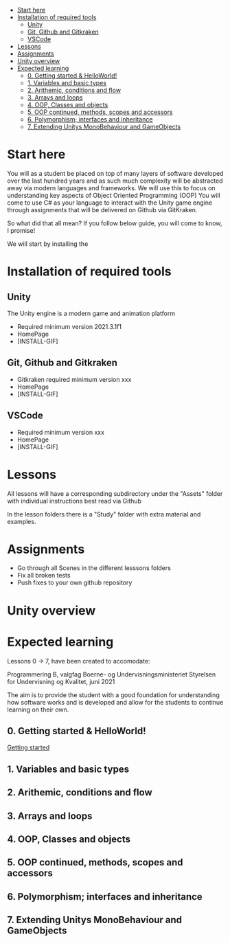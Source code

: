 - [Start here](#start-here)
- [Installation of required tools](#installation-of-required-tools)
  - [Unity](#unity)
  - [Git, Github and Gitkraken](#git-github-and-gitkraken)
  - [VSCode](#vscode)
- [Lessons](#lessons)
- [Assignments](#assignments)
- [Unity overview](#unity-overview)
- [Expected learning](#expected-learning)
  - [0. Getting started & HelloWorld!](#0-getting-started--helloworld)
  - [1. Variables and basic types](#1-variables-and-basic-types)
  - [2. Arithemic, conditions and flow](#2-arithemic-conditions-and-flow)
  - [3. Arrays and loops](#3-arrays-and-loops)
  - [4. OOP, Classes and objects](#4-oop-classes-and-objects)
  - [5. OOP continued, methods, scopes and accessors](#5-oop-continued-methods-scopes-and-accessors)
  - [6. Polymorphism; interfaces and inheritance](#6-polymorphism-interfaces-and-inheritance)
  - [7. Extending Unitys MonoBehaviour and GameObjects](#7-extending-unitys-monobehaviour-and-gameobjects)

# Start here

You will as a student be placed on top of many layers of software developed over the last hundred years
and as such much complexity will be abstracted away via modern languages and frameworks. We will use this to focus on understanding key aspects of Object Oriented Programming (OOP)
You will come to use C# as your language to interact with the Unity game engine through assignments that will be delivered on Github via GitKraken.

So what did that all mean? If you follow below guide, you will come to know, I promise!

We will start by installing the 

# Installation of required tools

## Unity
The Unity engine is a modern game and animation platform
 
 * Required minimum version 2021.3.1f1
 * HomePage
 * [INSTALL-GIF]

## Git, Github and Gitkraken

 * Gitkraken required minimum version xxx
 * HomePage
 * [INSTALL-GIF]

## VSCode 

 * Required minimum version xxx
 * HomePage
 * [INSTALL-GIF]

# Lessons

All lessons will have a corresponding subdirectory under the "Assets" folder with individual instructions best read via Github

In the lesson folders there is a "Study" folder with extra material and examples.

# Assignments

 * Go through all Scenes in the different lesssons folders
 * Fix all broken tests 
 * Push fixes to your own github repository

# Unity overview



# Expected learning

Lessons 0 -> 7, have been created to accomodate:

Programmering B, valgfag
Boerne- og Undervisningsministeriet Styrelsen for Undervisning og Kvalitet, juni 2021

The aim is to provide the student with a good foundation for understanding how software works and is developed and allow for the students to continue learning on their own.


## 0. Getting started & HelloWorld!

[Getting started](Assets/0_Lesson_GettingStarted)

## 1. Variables and basic types

## 2. Arithemic, conditions and flow

## 3. Arrays and loops

## 4. OOP, Classes and objects

## 5. OOP continued, methods, scopes and accessors

## 6. Polymorphism; interfaces and inheritance

## 7. Extending Unitys MonoBehaviour and GameObjects


